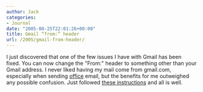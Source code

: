 ```yaml
---
author: Jack
categories:
- Journal
date: "2005-08-25T22:01:26+00:00"
title: Gmail “from:” header
url: /2005/gmail-from-header/
---
```


I just discovered that one of the few issues I have with Gmail has been fixed. You can now change the "From:" header to something other than your Gmail address. I never liked having my mail come from gmail.com, especially when sending [office][1] email, but the benefits for me outweighed any possible confusion. Just followed [these instructions][2] and all is well.

 [1]: http://www.fusionary.com
 [2]: http://gmail.google.com/support/bin/answer.py?answer=20616&topic=40
